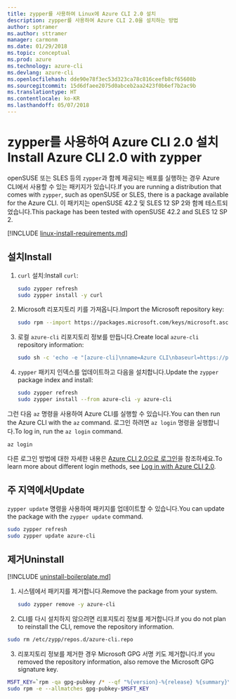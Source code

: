 ```yaml
---
title: zypper를 사용하여 Linux에 Azure CLI 2.0 설치
description: zypper를 사용하여 Azure CLI 2.0을 설치하는 방법
author: sptramer
ms.author: sttramer
manager: carmonm
ms.date: 01/29/2018
ms.topic: conceptual
ms.prod: azure
ms.technology: azure-cli
ms.devlang: azure-cli
ms.openlocfilehash: dde90e78f3ec53d323ca78c816ceefb8cf65608b
ms.sourcegitcommit: 15d6dfaee2075d0abceb2aa2423f0b6ef7b2ac9b
ms.translationtype: HT
ms.contentlocale: ko-KR
ms.lasthandoff: 05/07/2018
---
```

# <a name="install-azure-cli-20-with-zypper"></a><span data-ttu-id="14669-103">zypper를 사용하여 Azure CLI 2.0 설치</span><span class="sxs-lookup"><span data-stu-id="14669-103">Install Azure CLI 2.0 with zypper</span></span>

<span data-ttu-id="14669-104">openSUSE 또는 SLES 등의 `zypper`과 함께 제공되는 배포를 실행하는 경우 Azure CLI에서 사용할 수 있는 패키지가 있습니다.</span><span class="sxs-lookup"><span data-stu-id="14669-104">If you are running a distribution that comes with `zypper`, such as openSUSE or SLES, there is a package available for the Azure CLI.</span></span> <span data-ttu-id="14669-105">이 패키지는 openSUSE 42.2 및 SLES 12 SP 2와 함께 테스트되었습니다.</span><span class="sxs-lookup"><span data-stu-id="14669-105">This package has been tested with openSUSE 42.2 and SLES 12 SP 2.</span></span>

[!INCLUDE [linux-install-requirements.md](includes/linux-install-requirements.md)]

## <a name="install"></a><span data-ttu-id="14669-106">설치</span><span class="sxs-lookup"><span data-stu-id="14669-106">Install</span></span>

1. <span data-ttu-id="14669-107">`curl` 설치:</span><span class="sxs-lookup"><span data-stu-id="14669-107">Install `curl`:</span></span>

   ```bash
   sudo zypper refresh
   sudo zypper install -y curl
   ```

2. <span data-ttu-id="14669-108">Microsoft 리포지토리 키를 가져옵니다.</span><span class="sxs-lookup"><span data-stu-id="14669-108">Import the Microsoft repository key:</span></span>

   ```bash
   sudo rpm --import https://packages.microsoft.com/keys/microsoft.asc
   ```

3. <span data-ttu-id="14669-109">로컬 `azure-cli` 리포지토리 정보를 만듭니다.</span><span class="sxs-lookup"><span data-stu-id="14669-109">Create local `azure-cli` repository information:</span></span>

   ```bash
   sudo sh -c 'echo -e "[azure-cli]\nname=Azure CLI\nbaseurl=https://packages.microsoft.com/yumrepos/azure-cli\nenabled=1\ntype=rpm-md\ngpgcheck=1\ngpgkey=https://packages.microsoft.com/keys/microsoft.asc" > /etc/zypp/repos.d/azure-cli.repo'
   ```

4. <span data-ttu-id="14669-110">`zypper` 패키지 인덱스를 업데이트하고 다음을 설치합니다.</span><span class="sxs-lookup"><span data-stu-id="14669-110">Update the `zypper` package index and install:</span></span>

   ```bash
   sudo zypper refresh
   sudo zypper install --from azure-cli -y azure-cli
   ```

<span data-ttu-id="14669-111">그런 다음 `az` 명령을 사용하여 Azure CLI를 실행할 수 있습니다.</span><span class="sxs-lookup"><span data-stu-id="14669-111">You can then run the Azure CLI with the `az` command.</span></span> <span data-ttu-id="14669-112">로그인 하려면 `az login` 명령을 실행합니다.</span><span class="sxs-lookup"><span data-stu-id="14669-112">To log in, run the `az login` command.</span></span>

```azurecli
az login
```

<span data-ttu-id="14669-113">다른 로그인 방법에 대한 자세한 내용은 [Azure CLI 2.0으로 로그인](authenticate-azure-cli.md)을 참조하세요.</span><span class="sxs-lookup"><span data-stu-id="14669-113">To learn more about different login methods, see [Log in with Azure CLI 2.0](authenticate-azure-cli.md).</span></span>

## <a name="update"></a><span data-ttu-id="14669-114">주 지역에서</span><span class="sxs-lookup"><span data-stu-id="14669-114">Update</span></span>

<span data-ttu-id="14669-115">`zypper update` 명령을 사용하여 패키지를 업데이트할 수 있습니다.</span><span class="sxs-lookup"><span data-stu-id="14669-115">You can update the package with the `zypper update` command.</span></span>

```bash
sudo zypper refresh
sudo zypper update azure-cli
```

## <a name="uninstall"></a><span data-ttu-id="14669-116">제거</span><span class="sxs-lookup"><span data-stu-id="14669-116">Uninstall</span></span>

[!INCLUDE [uninstall-boilerplate.md](includes/uninstall-boilerplate.md)]

1. <span data-ttu-id="14669-117">시스템에서 패키지를 제거합니다.</span><span class="sxs-lookup"><span data-stu-id="14669-117">Remove the package from your system.</span></span>

    ```bash
    sudo zypper remove -y azure-cli
    ```

2. <span data-ttu-id="14669-118">CLI를 다시 설치하지 않으려면 리포지토리 정보를 제거합니다.</span><span class="sxs-lookup"><span data-stu-id="14669-118">If you do not plan to reinstall the CLI, remove the repository information.</span></span>

  ```bash
  sudo rm /etc/zypp/repos.d/azure-cli.repo
  ```

3. <span data-ttu-id="14669-119">리포지토리 정보를 제거한 경우 Microsoft GPG 서명 키도 제거합니다.</span><span class="sxs-lookup"><span data-stu-id="14669-119">If you removed the repository information, also remove the Microsoft GPG signature key.</span></span>

  ```bash
  MSFT_KEY=`rpm -qa gpg-pubkey /* --qf "%{version}-%{release} %{summary}\n" | grep Microsoft | awk '{print $1}'`
  sudo rpm -e --allmatches gpg-pubkey-$MSFT_KEY
  ```

